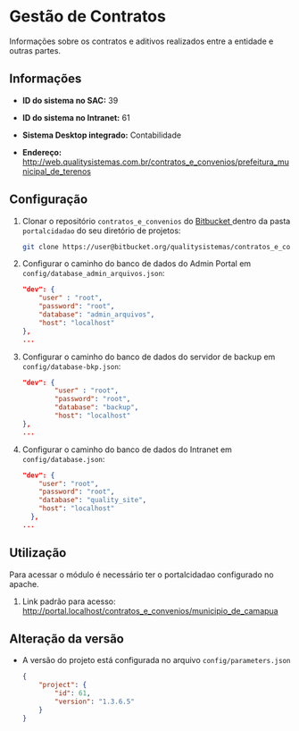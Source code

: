 # Gestão de Contratos

Informações sobre os contratos e aditivos realizados entre a entidade e outras partes.



## Informações

- **ID do sistema no SAC:**  39

- **ID do sistema no Intranet:** 61

- **Sistema Desktop integrado:** Contabilidade
  
- **Endereço:** http://web.qualitysistemas.com.br/contratos_e_convenios/prefeitura_municipal_de_terenos


## Configuração

1. Clonar o repositório `contratos_e_convenios` do [Bitbucket ](https://bitbucket.org/qualitysistemas/contratos_e_convenios/src/master/)dentro da pasta `portalcidadao` do seu diretório de projetos:
   
   ```bash
   git clone https://user@bitbucket.org/qualitysistemas/contratos_e_convenios.git
   ```

2. Configurar o caminho do banco de dados do Admin Portal em `config/database_admin_arquivos.json`:
   
   ```json
   "dev": {
       "user" : "root",
       "password": "root",
       "database": "admin_arquivos",
       "host": "localhost"
   },
   ...
   ```

3. Configurar o caminho do banco de dados do servidor de backup em `config/database-bkp.json`:
   
   ```json
   "dev": {
           "user" : "root",
           "password": "root",
           "database": "backup",
           "host": "localhost"
   },
   ...
   ```

4. Configurar o caminho do banco de dados do Intranet em `config/database.json`:
   
   ```json
   "dev": {
       "user": "root",
       "password": "root",
       "database": "quality_site",
       "host": "localhost"
     },
   ...
   ```



## Utilização

Para acessar o módulo é necessário ter o portalcidadao configurado no apache.



1. Link padrão para acesso: http://portal.localhost/contratos_e_convenios/municipio_de_camapua



## Alteração da versão

- A versão do projeto está configurada no arquivo  `config/parameters.json`
  
  ```json
  {
      "project": {
          "id": 61,
          "version": "1.3.6.5"
      }
  }
  ```